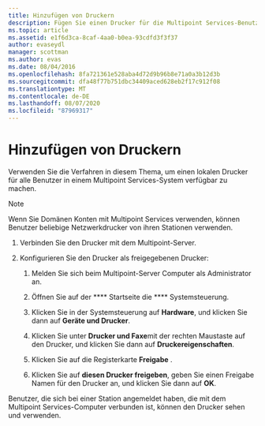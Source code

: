 ```yaml
---
title: Hinzufügen von Druckern
description: Fügen Sie einen Drucker für die Multipoint Services-Benutzer hinzu.
ms.topic: article
ms.assetid: e1f6d3ca-8caf-4aa0-b0ea-93cdfd3f3f37
author: evaseydl
manager: scottman
ms.author: evas
ms.date: 08/04/2016
ms.openlocfilehash: 8fa721361e528aba4d72d9b96b8e71a0a3b12d3b
ms.sourcegitcommit: dfa48f77b751dbc34409aced628eb2f17c912f08
ms.translationtype: MT
ms.contentlocale: de-DE
ms.lasthandoff: 08/07/2020
ms.locfileid: "87969317"
---
```

# <a name="add-printers"></a>Hinzufügen von Druckern
Verwenden Sie die Verfahren in diesem Thema, um einen lokalen Drucker für alle Benutzer in einem Multipoint Services-System verfügbar zu machen.

> [!NOTE]
> Wenn Sie Domänen Konten mit Multipoint Services verwenden, können Benutzer beliebige Netzwerkdrucker von ihren Stationen verwenden.

1.  Verbinden Sie den Drucker mit dem Multipoint-Server.

2.  Konfigurieren Sie den Drucker als freigegebenen Drucker:

    1.  Melden Sie sich beim Multipoint-Server Computer als Administrator an.

    2.  Öffnen Sie auf der **** Startseite die **** Systemsteuerung.

    3.  Klicken Sie in der Systemsteuerung auf **Hardware**, und klicken Sie dann auf **Geräte und Drucker**.

    4.  Klicken Sie unter **Drucker und Faxe**mit der rechten Maustaste auf den Drucker, und klicken Sie dann auf **Druckereigenschaften**.

    5.  Klicken Sie auf die Registerkarte **Freigabe** .

    6.  Klicken Sie auf **diesen Drucker freigeben**, geben Sie einen Freigabe Namen für den Drucker an, und klicken Sie dann auf **OK**.

Benutzer, die sich bei einer Station angemeldet haben, die mit dem Multipoint Services-Computer verbunden ist, können den Drucker sehen und verwenden.